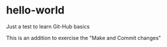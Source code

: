 # hello-world
Just a test to learn Git-Hub basics

This is an addition to exercise the "Make and Commit changes"
